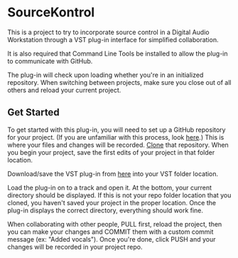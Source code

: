 # SourceKontrol

This is a project to try to incorporate source control in a Digital Audio Workstation through a VST plug-in interface for simplified collaboration.

It is also required that Command Line Tools be installed to allow the plug-in to communicate with GitHub.

The plug-in will check upon loading whether you're in an initialized repository. When switching between projects, make sure you close out of all others and reload your current project.

## Get Started

To get started with this plug-in, you will need to set up a GitHub repository for your project. 
(If you are unfamiliar with this process, look [here](https://help.github.com/articles/create-a-repo/).) This is where your files and changes will be recorded. [Clone](https://services.github.com/on-demand/github-cli/clone-repo-cli) that repository. When you begin your project, save the first edits of your project in that folder location. 

Download/save the VST plug-in from [here](https://github.com/tylerhutson18/SourceKontrol/tree/master/Builds/MacOSX/build/Debug) into your VST folder location.

Load the plug-in on to a track and open it. At the bottom, your current directory should be displayed. If this is not your repo folder location that you cloned, you haven't saved your project in the proper location. Once the plug-in displays the correct directory, everything should work fine.

When collaborating with other people, PULL first, reload the project, then you can make your changes and COMMIT them with a custom commit message (ex: "Added vocals"). Once you're done, click PUSH and your changes will be recorded in your project repo.
